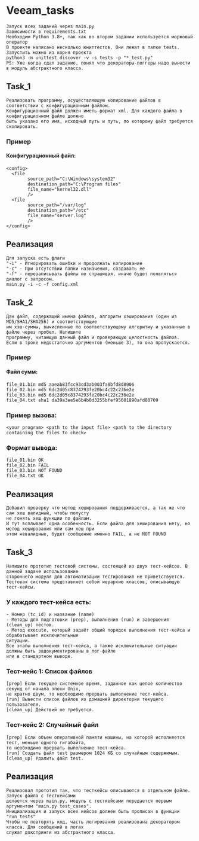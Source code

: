 # Veeam_tasks

    Запуск всех заданий через main.py
    Зависимости в requirements.txt
    Необходим Python 3.8+, так как во втором задании используется моржовый оператор
    В проекте написано несколько юниттестов. Они лежат в папке tests. Запустить можно из корня проекта
    python3 -m unittest discover -v -s tests -p "*_test.py"
    PS: Уже когда сдал задание, понял что декораторы-логгеры надо вынести в модуль абстрактного класса. 

## Task_1
    Реализовать программу, осуществляющую копирование файлов в соответствии с конфигурационным файлом.  
    Конфигурационный файл должен иметь формат xml. Для каждого файла в конфигурационном файле должно  
    быть указано его имя, исходный путь и путь, по которому файл требуется скопировать.

### Пример
#### Конфигурационный файл:
    <config>
      <file
            source_path="C:\Windows\system32"
            destination_path="C:\Program files"
            file_name="kernel32.dll"
            />
      <file
            source_path="/var/log"
            destination_path="/etc"
            file_name="server.log"
            />
    </config>
## Реализация
    Для запуска есть флаги
    "-i" - Игнорировать ошибки и продолжать копирование
    "-с" - При отсутствии папки назначения, создавать ее
    "-f" - перезаписывать файлы не спрашивая, иначе будет появляться диалог с запросом.
    main.py -i -c -f config.xml

## Task_2
    Дан файл, содержащий имена файлов, алгоритм хэширования (один из MD5/SHA1/SHA256) и соответствующие  
    им хэш-суммы, вычисленные по соответствующему алгоритму и указанные в файле через пробел. Напишите  
    программу, читающую данный файл и проверяющую целостность файлов.
    Если в троке недостаточно аргументов (меньше 3), то она пропускается.

### Пример
#### Файл сумм:
    file_01.bin md5 aaeab83fcc93cd3ab003fa8bfd8d8906
    file_02.bin md5 6dc2d05c8374293fe20bc4c22c236e2e
    file_03.bin md5 6dc2d05c8374293fe20bc4c22c236e2e
    file_04.txt sha1 da39a3ee5e6b4b0d3255bfef95601890afd80709
### Пример вызова:  
    <your program> <path to the input file> <path to the directory containing the files to check>
### Формат вывода:
    file_01.bin OK
    file_02.bin FAIL
    file_03.bin NOT FOUND
    file_04.txt OK
## Реализация
    Добавил проверку что метод хеширования поддерживается, а так же что сам хеш валидный, чтобы попусту  
    не гонять хеш функции по файлам. 
    И тут всплывает одна особенность. Если файла для хеширования нету, но метод хеширования или сам хеш при  
    этом невалидные, будет сообщение именно FAIL, а не NOT FOUND

## Task_3
    Напишите прототип тестовой системы, состоящей из двух тест-кейсов. В данной задаче использование  
    стороннего модуля для автоматизации тестирования не приветствуется.  
    Тестовая система представляет собой иерархию классов, описывающую тест-кейсы.  
### У каждого тест-кейса есть:
    - Номер (tc_id) и название (name)
    - Методы для подготовки (prep), выполнения (run) и завершения (clean_up) тестов. 
    - Метод execute, который задаёт общий порядок выполнения тест-кейса и обрабатывает исключительные  
    ситуации. 
    Все этапы выполнения тест-кейса, а также исключительные ситуации должны быть задокументированы в лог-файле  
    или в стандартном выводе.

### Тест-кейс 1: Список файлов
    [prep] Если текущее системное время, заданное как целое количество секунд от начала эпохи Unix,  
    не кратно двум, то необходимо прервать выполнение тест-кейса.
    [run] Вывести список файлов из домашней директории текущего пользователя.
    [clean_up] Действий не требуется.
### Тест-кейс 2: Случайный файл
    [prep] Если объем оперативной памяти машины, на которой исполняется тест, меньше одного гигабайта,  
    то необходимо прервать выполнение тест-кейса.
    [run] Создать файл test размером 1024 КБ со случайным содержимым.
    [clean_up] Удалить файл test.
## Реализация
    Реализовал прототип так, что тесткейсы описываются в отдельном файле. Запуск файла с тесткейсами  
    делается через main.py, модуль с тесткейсами передается первым аргументом "main.py test_cases".
    Инициализация и запуск всех кейсов должен быть прописан в функции "run_tests"
    Чтобы не повторять код, часть логирования реализована декоратором класса. Для сообщений в логах  
    служат докстринги из абстрактного класса.
    
